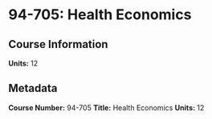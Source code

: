 # 94-705: Health Economics

## Course Information

**Units:** 12

## Metadata

**Course Number:** 94-705
**Title:** Health Economics
**Units:** 12
